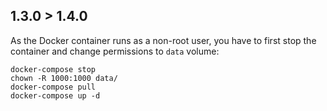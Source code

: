 ## 1.3.0 > 1.4.0

As the Docker container runs as a non-root user, you have to first stop the container and change permissions to `data` volume:

```
docker-compose stop
chown -R 1000:1000 data/
docker-compose pull
docker-compose up -d
```
